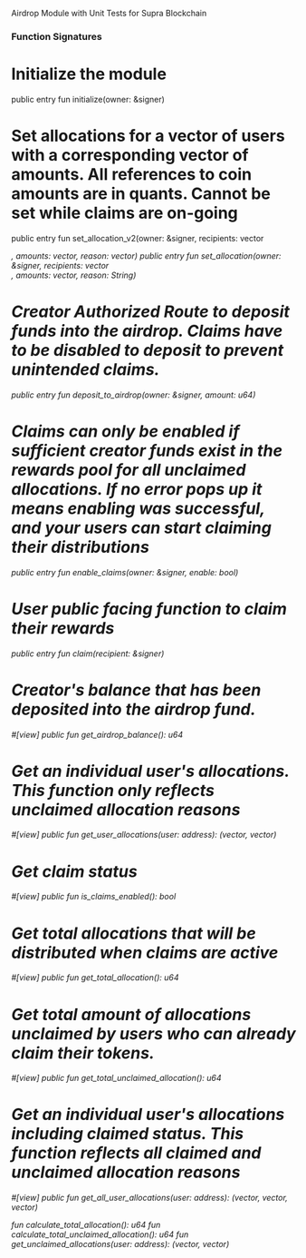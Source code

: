 Airdrop Module with Unit Tests for Supra Blockchain

### Function Signatures

# Initialize the module
public entry fun initialize<CoinType>(owner: &signer)

# Set allocations for a vector of users with a corresponding vector of amounts. All references to coin amounts are in quants. Cannot be set while claims are on-going
public entry fun set_allocation_v2<CoinType>(owner: &signer, recipients: vector<address>, amounts: vector<u64>, reason: vector<u8>)
public entry fun set_allocation<CoinType>(owner: &signer, recipients: vector<address>, amounts: vector<u64>, reason: String)

# Creator Authorized Route to deposit funds into the airdrop. Claims have to be disabled to deposit to prevent unintended claims.
public entry fun deposit_to_airdrop<CoinType>(owner: &signer, amount: u64)

# Claims can only be enabled if sufficient creator funds exist in the rewards pool for all unclaimed allocations. If no error pops up it means enabling was successful, and your users can start claiming their distributions
public entry fun enable_claims<CoinType>(owner: &signer, enable: bool)

# User public facing function to claim their rewards
public entry fun claim<CoinType>(recipient: &signer)

# Creator's balance that has been deposited into the airdrop fund.
#[view]
public fun get_airdrop_balance<CoinType>(): u64

# Get an individual user's allocations. This function only reflects unclaimed allocation reasons
#[view]
public fun get_user_allocations<CoinType>(user: address): (vector<String>, vector<u64>)

# Get claim status
#[view]
public fun is_claims_enabled<CoinType>(): bool

# Get total allocations that will be distributed when claims are active
#[view]
public fun get_total_allocation<CoinType>(): u64

# Get total amount of allocations unclaimed by users who can already claim their tokens.
#[view]
public fun get_total_unclaimed_allocation<CoinType>(): u64

# Get an individual user's allocations including claimed status. This function reflects all claimed and unclaimed allocation reasons
#[view]
public fun get_all_user_allocations<CoinType>(user: address): (vector<String>, vector<u64>, vector<bool>)

fun calculate_total_allocation<CoinType>(): u64
fun calculate_total_unclaimed_allocation<CoinType>(): u64
fun get_unclaimed_allocations<CoinType>(user: address): (vector<String>, vector<u64>)
